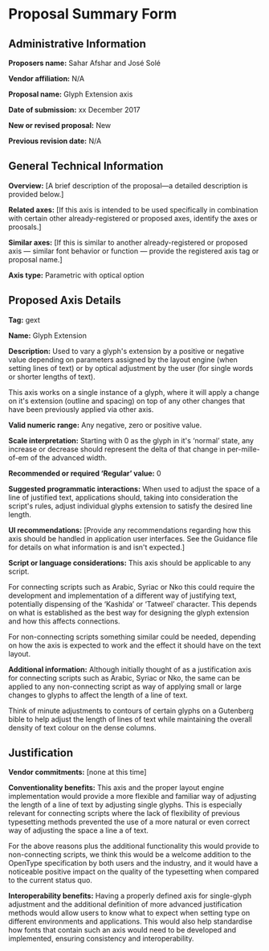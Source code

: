 # Proposal Summary Form

## Administrative Information
**Proposers name:** Sahar Afshar and José Solé

**Vendor affiliation:** N/A

**Proposal name:** Glyph Extension axis

**Date of submission:** xx December 2017

**New or revised proposal:** New

**Previous revision date:** N/A

## General Technical Information
**Overview:** [A brief description of the proposal—a detailed description is provided below.]

**Related axes:** [If this axis is intended to be used specifically in combination with certain other already-registered or proposed axes, identify the axes or proosals.]

**Similar axes:** [If this is similar to another already-registered or proposed axis — similar font behavior or function — provide the registered axis tag or proposal name.]

**Axis type:** Parametric with optical option

## Proposed Axis Details

**Tag:** gext

**Name:** Glyph Extension

**Description:** Used to vary a glyph's extension by a positive or negative value depending on parameters assigned by the layout engine (when setting lines of text) or by optical adjustment by the user (for single words or shorter lengths of text).

This axis works on a single instance of a glyph, where it will apply a change on it's extension (outline and spacing) on top of any other changes that have been previously applied via other axis.

**Valid numeric range:** Any negative, zero or positive value.

**Scale interpretation:** Starting with 0 as the glyph in it's ‘normal’ state, any increase or decrease should represent the delta of that change in per-mille-of-em of the advanced width.

**Recommended or required ‘Regular’ value:** 0

**Suggested programmatic interactions:** When used to adjust the space of a line of justified text, applications should, taking into consideration the script's rules, adjust individual glyphs extension to satisfy the desired line length.

**UI recommendations:** [Provide any recommendations regarding how this axis should be handled in application user interfaces. See the Guidance file for details on what information is and isn't
expected.]

**Script or language considerations:** This axis should be applicable to any script.

For connecting scripts such as Arabic, Syriac or Nko this could require the development and implementation of a different way of justifying text, potentially dispensing of the ‘Kashida’ or ‘Tatweel’ character. This depends on what is established as the best way for designing the glyph extension and how this affects connections.

For non-connecting scripts something similar could be needed, depending on how the axis is expected to work and the effect it should have on the text layout.

**Additional information:** Although initially thought of as a
justification axis for connecting scripts such as Arabic, Syriac or Nko, the same can be applied to any non-connecting script as way of applying small or large changes to glyphs to affect the length of a line of text.

Think of minute adjustments to contours of certain glyphs on a Gutenberg bible to help adjust the length of lines of text while maintaining the overall density of text colour on the dense columns.

## Justification

**Vendor commitments:** [none at this time]

**Conventionality benefits:** This axis and the proper layout engine implementation would provide a more flexible and familiar way of adjusting the length of a line of text by adjusting single glyphs. This is especially relevant for connecting scripts where the lack of flexibility of previous typesetting methods prevented the use of a more natural or even correct way of adjusting the space a line a of text.

For the above reasons plus the additional functionality this would provide to non-connecting scripts, we think this would be a welcome addition to the OpenType specification by both users and the industry, and it would have a noticeable positive impact on the quality of the typesetting when compared to the current status quo.

**Interoperability benefits:** Having a properly defined axis for single-glyph adjustment and the additional definition of more advanced justification methods would allow users to know what to expect when setting type on different environments and applications. This would also help standardise how fonts that contain such an axis would need to be developed and implemented, ensuring consistency and interoperability.
